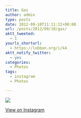 ```yaml
---
title: Gas
author: admin
type: posts
date: 2012-09-10T11:11:22+00:00
url: /posts/2012/09/10/gas/
aktt_tweeted:
  - 1
yourls_shorturl:
  - https://lobban.org/i/k4
aktt_notify_twitter:
  - yes
categories:
  - Photos
tags:
  - instagram
  - Photos

---
```

![][1]

[View on Instagram][2]

 [1]: https://lobban.org/wp-content/uploads/HLIC/5ea698e0c9110842eb27433a29b173b2.jpg
 [2]: http://instagr.am/p/PZINI8Klj_/